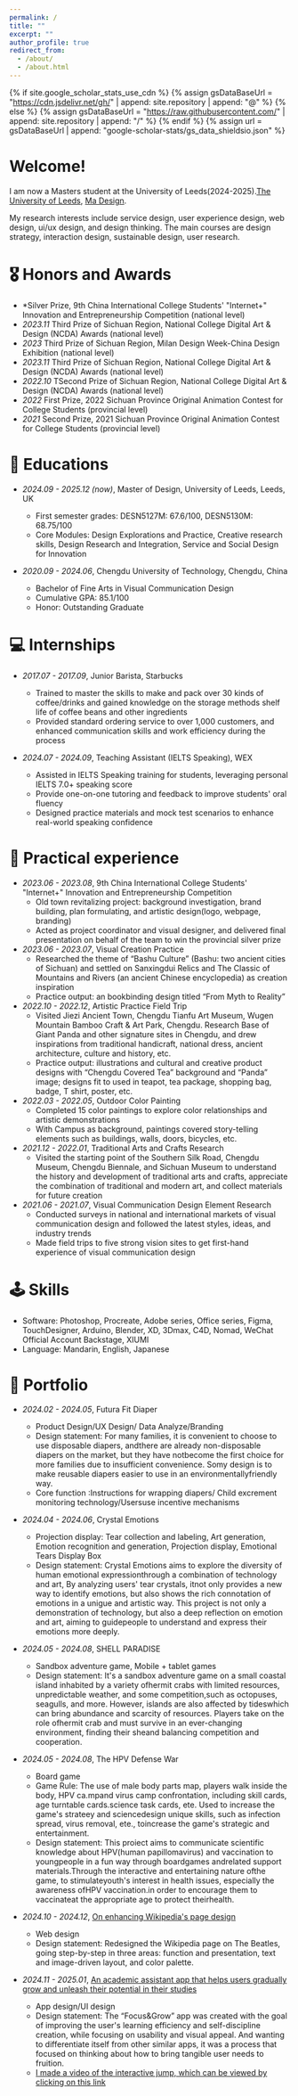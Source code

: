 ```yaml
---
permalink: /
title: ""
excerpt: ""
author_profile: true
redirect_from: 
  - /about/
  - /about.html
---
```


{% if site.google_scholar_stats_use_cdn %}
{% assign gsDataBaseUrl = "https://cdn.jsdelivr.net/gh/" | append: site.repository | append: "@" %}
{% else %}
{% assign gsDataBaseUrl = "https://raw.githubusercontent.com/" | append: site.repository | append: "/" %}
{% endif %}
{% assign url = gsDataBaseUrl | append: "google-scholar-stats/gs_data_shieldsio.json" %}

<span class='anchor' id='about-me'></span>

# Welcome! 
I am now a Masters student at the University of Leeds(2024-2025).[The University of Leeds](https://www.leeds.ac.uk), [Ma Design](https://courses.leeds.ac.uk/a672/design-ma). 

My research interests include service design, user experience design, web design, ui/ux design, and design thinking. The main courses are design strategy, interaction design, sustainable design, user research.

# 🎖 Honors and Awards
- *Silver Prize, 9th China International College Students' "Internet+" Innovation and Entrepreneurship Competition (national level)
- *2023.11* Third Prize of Sichuan Region, National College Digital Art & Design (NCDA) Awards (national level)
- *2023* Third Prize of Sichuan Region, Milan Design Week-China Design Exhibition (national level)
- *2023.11* Third Prize of Sichuan Region, National College Digital Art & Design (NCDA) Awards (national level)
- *2022.10* TSecond Prize of Sichuan Region, National College Digital Art & Design (NCDA) Awards (national level)
 - *2022* First Prize, 2022 Sichuan Province Original Animation Contest for College Students (provincial level)
 - *2021* Second Prize, 2021 Sichuan Province Original Animation Contest for College Students (provincial level)

# 📖 Educations
- *2024.09 - 2025.12 (now)*, Master of Design, University of Leeds, Leeds, UK
  - First semester grades: DESN5127M: 67.6/100, DESN5130M: 68.75/100
  - Core Modules: Design Explorations and Practice, Creative research skills, Design Research and Integration, Service and Social Design for Innovation

- *2020.09 - 2024.06*, Chengdu University of Technology, Chengdu, China
  - Bachelor of Fine Arts in Visual Communication Design
  - Cumulative GPA: 85.1/100
  - Honor: Outstanding Graduate

<!--
# 💬 Invited Talks
- *2021.06*, Lorem ipsum dolor sit amet, consectetur adipiscing elit. Vivamus ornare aliquet ipsum, ac tempus justo dapibus sit amet. 
- *2021.03*, Lorem ipsum dolor sit amet, consectetur adipiscing elit. Vivamus ornare aliquet ipsum, ac tempus justo dapibus sit amet.  \| [\[video\]](https://github.com/)
-->

# 💻 Internships
- *2017.07 - 2017.09*, Junior Barista, Starbucks
  - Trained to master the skills to make and pack over 30 kinds of coffee/drinks and gained knowledge on the storage methods shelf life of coffee beans and other ingredients
  - Provided standard ordering service to over 1,000 customers, and enhanced communication skills and work efficiency during the process

- *2024.07 - 2024.09*, Teaching Assistant (IELTS Speaking), WEX
  - Assisted in IELTS Speaking training for students, leveraging personal IELTS 7.0+ speaking score
  - Provide one-on-one tutoring and feedback to improve students' oral fluency
  - Designed practice materials and mock test scenarios to enhance real-world speaking confidence
 
# 🧩 Practical experience
- *2023.06 - 2023.08*, 9th China International College Students' "Internet+" Innovation and Entrepreneurship Competition
  - Old town revitalizing project: background investigation, brand building, plan formulating, and artistic design(logo, webpage, branding)
  - Acted as project coordinator and visual designer, and delivered final presentation on behalf of the team to win the provincial silver prize
- *2023.06 - 2023.07*, Visual Creation Practice
  - Researched the theme of “Bashu Culture” (Bashu: two ancient cities of Sichuan) and settled on Sanxingdui Relics and The Classic of Mountains and Rivers (an ancient Chinese encyclopedia) as creation inspiration
  - Practice output: an bookbinding design titled “From Myth to Reality”
- *2022.10 - 2022.12*, Artistic Practice Field Trip
  - Visited Jiezi Ancient Town, Chengdu Tianfu Art Museum, Wugen Mountain Bamboo Craft & Art Park, Chengdu. Research Base of Giant Panda and other signature sites in Chengdu, and drew inspirations from traditional handicraft, national dress, ancient architecture, culture and history, etc.
  - Practice output: illustrations and cultural and creative product designs with “Chengdu Covered Tea” background and “Panda” image; designs fit to used in teapot, tea package, shopping bag, badge, T shirt, poster, etc.
- *2022.03 - 2022.05*, Outdoor Color Painting
  - Completed 15 color paintings to explore color relationships and artistic demonstrations
  - With Campus as background, paintings covered story-telling elements such as buildings, walls, doors, bicycles, etc.
- *2021.12 - 2022.01*, Traditional Arts and Crafts Research
  - Visited the starting point of the Southern Silk Road, Chengdu Museum, Chengdu Biennale, and Sichuan Museum to understand the history and development of traditional arts and crafts, appreciate the combination of traditional and modern art, and collect materials for future creation
- *2021.06 - 2021.07*, Visual Communication Design Element Research
  - Conducted surveys in national and international markets of visual communication design and followed the latest styles, ideas, and industry trends
  - Made field trips to five strong vision sites to get first-hand experience of visual communication design

# 🕹️ Skills
- Software: Photoshop, Procreate, Adobe series, Office series, Figma, TouchDesigner, Arduino, Blender, XD, 3Dmax, C4D, Nomad, WeChat Official Account Backstage, XIUMI
- Language: Mandarin, English, Japanese

# 📔 Portfolio
- *2024.02 - 2024.05*, Futura Fit Diaper
  - Product Design/UX Design/ Data Analyze/Branding
  - Design statement: For many families, it is convenient to choose to use disposable diapers, andthere are already non-disposable diapers on the market, but they have notbecome the first choice for more families due to insufficient convenience. Somy design is to make reusable diapers easier to use in an environmentallyfriendly way.
  - Core function :Instructions for wrapping diapers/ Child excrement monitoring technology/Usersuse incentive mechanisms

- *2024.04 - 2024.06*, Crystal Emotions
  - Projection display: Tear collection and labeling, Art generation, Emotion recognition and generation, Projection display, Emotional Tears Display Box
  - Design statement: Crystal Emotions aims to explore the diversity of human emotional expressionthrough a combination of technology and art, By analyzing users' tear crystals, itnot only provides a new way to identify emotions, but also shows the rich connotation of emotions in a unigue and artistic way. This project is not only a demonstration of technology, but also a deep reflection on emotion and art, aiming to guidepeople to understand and express their emotions more deeply.

- *2024.05 - 2024.08*, SHELL PARADISE
  - Sandbox adventure game, Mobile + tablet games
  - Design statement: It's a sandbox adventure game on a small coastal island inhabited by a variety ofhermit crabs with limited resources, unpredictable weather, and some competition,such as octopuses, seagulls, and more. However, islands are also affected by tideswhich can bring abundance and scarcity of resources. Players take on the role ofhermit crab and must survive in an ever-changing environment, finding their sheand balancing competition and cooperation.

- *2024.05 - 2024.08*, The HPV Defense War
  - Board game
  - Game Rule: The use of male body parts map, players walk inside the body, HPV ca.mpand virus camp confrontation, including skill cards, age turntable cards.science task cards, ete. Used to increase the game's strateey and sciencedesign unique skills, such as infection spread, virus removal, ete., toincrease the game's strategic and entertainment.
  - Design statement: This proiect aims to communicate scientific knowledge about HPV(human papillomavirus) and vaccination to youngpeople in a fun way through boardgames andrelated support materials.Through the interactive and entertaining nature ofthe game, to stimulateyouth's interest in health issues, especially the awareness ofHPV vaccination.in order to encourage them to vaccinateat the appropriate age to protect theirhealth.

- *2024.10 - 2024.12*, [On enhancing Wikipedia's page design](https://drive.google.com/file/d/1IdU1fdEOGYL5IHJRdqCNUgjyJlvqpwxz/view?usp=drive_link)
  - Web design
  - Design statement: Redesigned the Wikipedia page on The Beatles, going step-by-step in three areas: function and presentation, text and image-driven layout, and color palette.

- *2024.11 - 2025.01*, [An academic assistant app that helps users gradually grow and unleash their potential in their studies](https://drive.google.com/file/d/1_LrYToL6nAQzBBHuPEN29M57C3dNAWec/view?usp=drive_link)

  - App design/UI design
  - Design statement: The “Focus&Grow” app was created with the goal of improving the user's learning efficiency and self-discipline creation, while focusing on usability and visual appeal. And wanting to differentiate itself from other similar apps, it was a process that focused on thinking about how to bring tangible user needs to fruition.
  - [I made a video of the interactive jump, which can be viewed by clicking on this link]([https://drive.google.com/file/d/1_gsVX9FYGjx6ag472Bn_Yfosvd4-86NV/view?usp=drive_link](https://drive.google.com/file/d/1_LrYToL6nAQzBBHuPEN29M57C3dNAWec/view?usp=drive_link))
